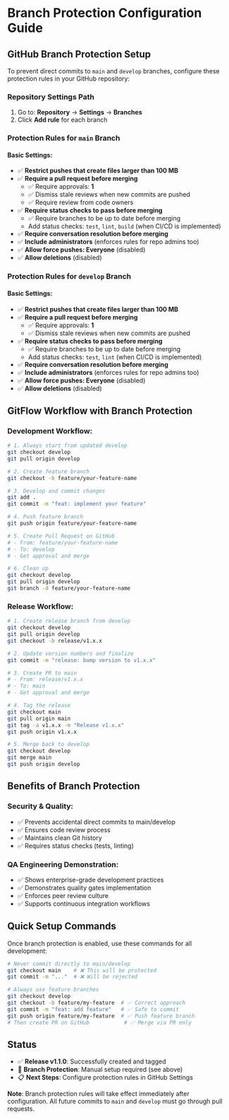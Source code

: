 # Branch Protection Configuration Guide

## GitHub Branch Protection Setup

To prevent direct commits to `main` and `develop` branches, configure these protection rules in your GitHub repository:

### Repository Settings Path
1. Go to: **Repository** → **Settings** → **Branches**
2. Click **Add rule** for each branch

### Protection Rules for `main` Branch

#### Basic Settings:
- ✅ **Restrict pushes that create files larger than 100 MB**
- ✅ **Require a pull request before merging**
  - ✅ Require approvals: **1**
  - ✅ Dismiss stale reviews when new commits are pushed
  - ✅ Require review from code owners
- ✅ **Require status checks to pass before merging**
  - ✅ Require branches to be up to date before merging
  - Add status checks: `test`, `lint`, `build` (when CI/CD is implemented)
- ✅ **Require conversation resolution before merging**
- ✅ **Include administrators** (enforces rules for repo admins too)
- ✅ **Allow force pushes: Everyone** (disabled)
- ✅ **Allow deletions** (disabled)

### Protection Rules for `develop` Branch

#### Basic Settings:
- ✅ **Restrict pushes that create files larger than 100 MB**
- ✅ **Require a pull request before merging**
  - ✅ Require approvals: **1**
  - ✅ Dismiss stale reviews when new commits are pushed
- ✅ **Require status checks to pass before merging**
  - ✅ Require branches to be up to date before merging
  - Add status checks: `test`, `lint` (when CI/CD is implemented)
- ✅ **Require conversation resolution before merging**
- ✅ **Include administrators** (enforces rules for repo admins too)
- ✅ **Allow force pushes: Everyone** (disabled)
- ✅ **Allow deletions** (disabled)

## GitFlow Workflow with Branch Protection

### Development Workflow:
```bash
# 1. Always start from updated develop
git checkout develop
git pull origin develop

# 2. Create feature branch
git checkout -b feature/your-feature-name

# 3. Develop and commit changes
git add .
git commit -m "feat: implement your feature"

# 4. Push feature branch
git push origin feature/your-feature-name

# 5. Create Pull Request on GitHub
# - From: feature/your-feature-name
# - To: develop
# - Get approval and merge

# 6. Clean up
git checkout develop
git pull origin develop
git branch -d feature/your-feature-name
```

### Release Workflow:
```bash
# 1. Create release branch from develop
git checkout develop
git pull origin develop
git checkout -b release/v1.x.x

# 2. Update version numbers and finalize
git commit -m "release: bump version to v1.x.x"

# 3. Create PR to main
# - From: release/v1.x.x
# - To: main
# - Get approval and merge

# 4. Tag the release
git checkout main
git pull origin main
git tag -a v1.x.x -m "Release v1.x.x"
git push origin v1.x.x

# 5. Merge back to develop
git checkout develop
git merge main
git push origin develop
```

## Benefits of Branch Protection

### Security & Quality:
- ✅ Prevents accidental direct commits to main/develop
- ✅ Ensures code review process
- ✅ Maintains clean Git history
- ✅ Requires status checks (tests, linting)

### QA Engineering Demonstration:
- ✅ Shows enterprise-grade development practices
- ✅ Demonstrates quality gates implementation
- ✅ Enforces peer review culture
- ✅ Supports continuous integration workflows

## Quick Setup Commands

Once branch protection is enabled, use these commands for all development:

```bash
# Never commit directly to main/develop
git checkout main    # ❌ This will be protected
git commit -m "..."  # ❌ Will be rejected

# Always use feature branches
git checkout develop
git checkout -b feature/my-feature  # ✅ Correct approach
git commit -m "feat: add feature"   # ✅ Safe to commit
git push origin feature/my-feature  # ✅ Push feature branch
# Then create PR on GitHub           # ✅ Merge via PR only
```

## Status

- ✅ **Release v1.1.0**: Successfully created and tagged
- 🔄 **Branch Protection**: Manual setup required (see above)
- 📋 **Next Steps**: Configure protection rules in GitHub Settings

**Note**: Branch protection rules will take effect immediately after configuration. All future commits to `main` and `develop` must go through pull requests.